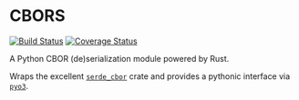 # CBORS
[![Build Status](https://travis-ci.com/mjkoo/cbors.svg?branch=master)](https://travis-ci.com/mjkoo/cbors)
[![Coverage Status](https://coveralls.io/repos/github/mjkoo/cbors/badge.svg)](https://coveralls.io/github/mjkoo/cbors)

A Python CBOR (de)serialization module powered by Rust.

Wraps the excellent [`serde_cbor`](https://github.com/pyfisch/cbor) crate and provides a pythonic interface via [`pyo3`](https://github.com/PyO3/pyo3).
